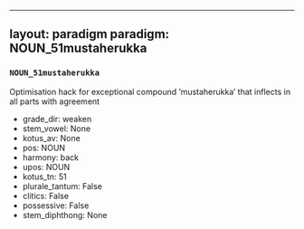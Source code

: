 
---
layout: paradigm
paradigm: NOUN_51mustaherukka
---
### ` NOUN_51mustaherukka `

Optimisation hack for exceptional compound ’mustaherukka’ that inflects in all parts with agreement
* grade_dir: weaken
* stem_vowel: None
* kotus_av: None
* pos: NOUN
* harmony: back
* upos: NOUN
* kotus_tn: 51
* plurale_tantum: False
* clitics: False
* possessive: False
* stem_diphthong: None
